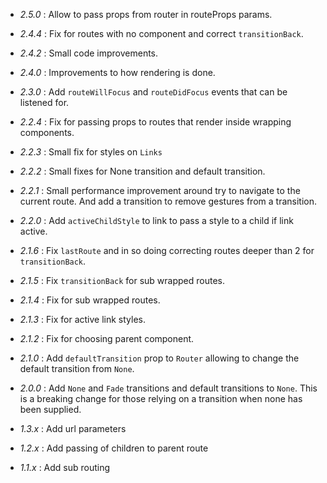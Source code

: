 - _2.5.0_ : Allow to pass props from router in routeProps params.

- _2.4.4_ : Fix for routes with no component and correct `transitionBack`.

- _2.4.2_ : Small code improvements.

- _2.4.0_ : Improvements to how rendering is done.

- _2.3.0_ : Add `routeWillFocus` and `routeDidFocus` events that can be
 listened for.

- _2.2.4_ : Fix for passing props to routes that render inside wrapping
components.

- _2.2.3_ : Small fix for styles on `Links`

- _2.2.2_ : Small fixes for None transition and default transition.

- _2.2.1_ : Small performance improvement around try to navigate to the current route.
And add a transition to remove gestures from a transition.

- _2.2.0_ : Add `activeChildStyle` to link to pass a style to a child if link active.

- _2.1.6_ : Fix `lastRoute` and in so doing correcting routes deeper than 2
for `transitionBack`.

- _2.1.5_ : Fix `transitionBack` for sub wrapped routes.

- _2.1.4_ : Fix for sub wrapped routes.

- _2.1.3_ : Fix for active link styles.

- _2.1.2_ : Fix for choosing parent component.

- _2.1.0_ : Add `defaultTransition` prop to `Router` allowing to change the
default transition from `None`.

- _2.0.0_ : Add `None` and `Fade` transitions and default transitions to `None`.
This is a breaking change for those relying on a transition when none has been supplied.

- _1.3.x_ : Add url parameters

- _1.2.x_ : Add passing of children to parent route

- _1.1.x_ : Add sub routing

